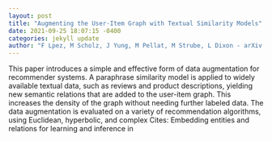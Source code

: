 ```yaml
--- 
layout: post 
title: "Augmenting the User-Item Graph with Textual Similarity Models" 
date: 2021-09-25 18:07:15 -0400 
categories: jekyll update 
author: "F Lpez, M Scholz, J Yung, M Pellat, M Strube, L Dixon - arXiv preprint arXiv , 2021" 
--- 
```

This paper introduces a simple and effective form of data augmentation for recommender systems. A paraphrase similarity model is applied to widely available textual data, such as reviews and product descriptions, yielding new semantic relations that are added to the user-item graph. This increases the density of the graph without needing further labeled data. The data augmentation is evaluated on a variety of recommendation algorithms, using Euclidean, hyperbolic, and complex Cites: Embedding entities and relations for learning and inference in
